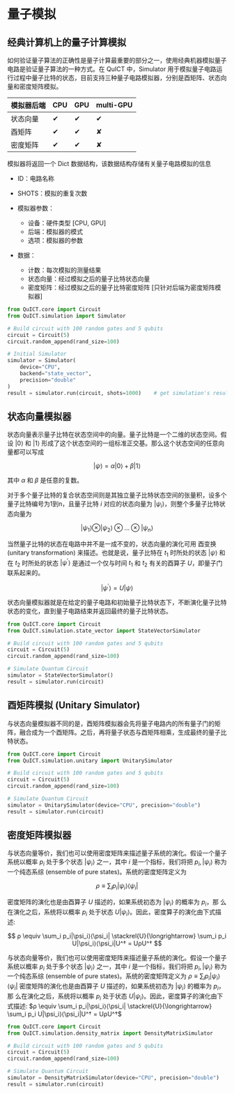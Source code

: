 # 量子模拟

## 经典计算机上的量子计算模拟

如何验证量子算法的正确性是量子计算最重要的部分之一，使用经典机器模拟量子电路是验证量子算法的一种方式。在 QuICT 中，Simulator 用于模拟量子电路运行过程中量子比特的状态，目前支持三种量子电路模拟器，分别是酉矩阵、状态向量和密度矩阵模拟。

|  模拟器后端   |   CPU   |   GPU   |    multi-GPU   |
| ------      | ------- |  ------  |    ------    |
|   状态向量    |   &#10004;   |  &#10004;   |    &#10004;   |
|    酉矩阵     |   &#10004;   |  &#10004;   |    &#10008;   |
|   密度矩阵    |   &#10004;   |  &#10004;   |    &#10008;   |

模拟器将返回一个 Dict 数据结构，该数据结构存储有关量子电路模拟的信息

- ID：电路名称
- SHOTS：模拟的重复次数
  
- 模拟器参数：
    - 设备：硬件类型 [CPU, GPU]
    - 后端：模拟器的模式
    - 选项：模拟器的参数
  
- 数据：
    - 计数：每次模拟的测量结果
    - 状态向量：经过模拟之后的量子比特状态向量
    - 密度矩阵：经过模拟之后的量子比特密度矩阵 [只针对后端为密度矩阵模拟器]

``` python
from QuICT.core import Circuit
from QuICT.simulation import Simulator

# Build circuit with 100 random gates and 5 qubits
circuit = Circuit(5)
circuit.random_append(rand_size=100)

# Initial Simulator
simulator = Simulator(
    device="CPU",
    backend="state_vector",
    precision="double"
)
result = simulator.run(circuit, shots=1000)    # get simulation's result
```

## 状态向量模拟器

状态向量表示量子比特在状态空间中的向量。量子比特是一个二维的状态空间。假设 $|0⟩$ 和 $|1⟩$ 形成了这个状态空间的一组标准正交基。那么这个状态空间的任意向量都可以写成

$$
|\psi⟩ = \alpha|0⟩ + \beta|1⟩
$$

其中 $\alpha$ 和 $\beta$ 是任意的复数。

对于多个量子比特的复合状态空间则是其独立量子比特状态空间的张量积，设多个量子比特编号为1到n，且量子比特 $i$ 对应的状态向量为 $|\psi_i⟩$，则整个多量子比特状态向量为

$$
|\psi_1⟩ \otimes |\psi_2⟩ \otimes \dots \otimes |\psi_n⟩
$$

当然量子比特的状态在电路中并不是一成不变的，状态向量的演化可用 酉变换(unitary transformation) 来描述。也就是说，量子比特在 $t_1$ 时所处的状态 $|\psi⟩$ 和在 $t_2$ 时所处的状态 $|\psi^′⟩$ 是通过一个仅与时间 $t_1$ 和 $t_2$ 有关的酉算子 $U$，即量子门联系起来的。

$$
|\psi^′⟩ = U|ψ⟩
$$

状态向量模拟器就是在给定的量子电路和初始量子比特状态下，不断演化量子比特状态的变化，直到量子电路结束并返回最终的量子比特状态。

```python
from QuICT.core import Circuit
from QuICT.simulation.state_vector import StateVectorSimulator

# Build circuit with 100 random gates and 5 qubits
circuit = Circuit(5)
circuit.random_append(rand_size=100)

# Simulate Quantum Circuit
simulator = StateVectorSimulator()
result = simulator.run(circuit)
```

## 酉矩阵模拟 (Unitary Simulator)

与状态向量模拟器不同的是，酉矩阵模拟器会先将量子电路内的所有量子门的矩阵，融合成为一个酉矩阵。之后，再将量子状态与酉矩阵相乘，生成最终的量子比特状态。

``` python
from QuICT.core import Circuit
from QuICT.simulation.unitary import UnitarySimulator

# Build circuit with 100 random gates and 5 qubits
circuit = Circuit(5)
circuit.random_append(rand_size=100)

# Simulate Quantum Circuit
simulator = UnitarySimulator(device="CPU", precision="double")
result = simulator.run(circuit)
```

## 密度矩阵模拟器

与状态向量等价，我们也可以使用密度矩阵来描述量子系统的演化。假设一个量子系统以概率 $p_i$ 处于多个状态 $|\psi_i⟩$ 之一，其中 $i$ 是一个指标，我们将把 ${p_i, |\psi_i⟩}$ 称为一个纯态系综 (ensemble of pure states)。系统的密度矩阵定义为

$$
ρ \equiv \sum_i p_i|\psi_i⟩⟨\psi_i|
$$

密度矩阵的演化也是由酉算子 $U$ 描述的，如果系统初态为 $|\psi_i⟩$ 的概率为 $p_i$，那 么在演化之后，系统将以概率 $p_i$ 处于状态 $U|\psi_i⟩$。因此，密度算子的演化由下式描述:

$$
ρ \equiv \sum_i p_i|\psi_i⟩⟨\psi_i| \stackrel{U}{\longrightarrow} \sum_i p_i U|\psi_i⟩⟨\psi_i|U^† = UρU^†
$$

与状态向量等价，我们也可以使用密度矩阵来描述量子系统的演化。假设一个量子系统以概率 $p_i$ 处于多个状态 $|\psi_i⟩$ 之一，其中 $i$ 是一个指标，我们将把 ${p_i, |\psi_i⟩}$ 称为一个纯态系综 (ensemble of pure states)。系统的密度矩阵定义为
$ρ \equiv \sum_i p_i|\psi_i⟩⟨\psi_i|$
密度矩阵的演化也是由酉算子 $U$ 描述的，如果系统初态为 $|\psi_i⟩$ 的概率为 $p_i$，那 么在演化之后，系统将以概率 $p_i$ 处于状态 $U|\psi_i⟩$。因此，密度算子的演化由下式描述:
$ρ \equiv \sum_i p_i|\psi_i⟩⟨\psi_i| \stackrel{U}{\longrightarrow} \sum_i p_i U|\psi_i⟩⟨\psi_i|U^† = UρU^†$

``` python
from QuICT.core import Circuit
from QuICT.simulation.density_matrix import DensityMatrixSimulator

# Build circuit with 100 random gates and 5 qubits
circuit = Circuit(5)
circuit.random_append(rand_size=100)

# Simulate Quantum Circuit
simulator = DensityMatrixSimulator(device="CPU", precision="double")
result = simulator.run(circuit)
```
